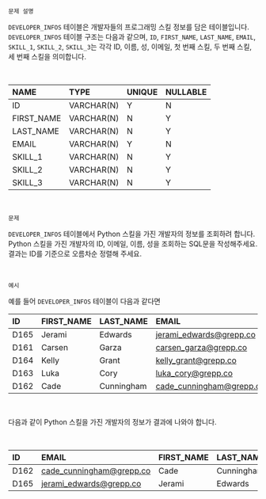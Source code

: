 `문제 설명`

`DEVELOPER_INFOS` 테이블은 개발자들의 프로그래밍 스킬 정보를 담은 테이블입니다. `DEVELOPER_INFOS` 테이블 구조는 다음과 같으며, `ID`, `FIRST_NAME`, `LAST_NAME`, `EMAIL`, `SKILL_1`, `SKILL_2`, `SKILL_3`는 각각 ID, 이름, 성, 이메일, 첫 번째 스킬, 두 번째 스킬, 세 번째 스킬을 의미합니다.

<br>

|NAME|TYPE|UNIQUE|NULLABLE|
|:--|:--|:--|:--|
|ID|VARCHAR(N)|Y|N|
|FIRST_NAME|VARCHAR(N)|N|Y|
|LAST_NAME|VARCHAR(N)|N|Y|
|EMAIL|VARCHAR(N)|Y|N|
|SKILL_1|VARCHAR(N)|N|Y|
|SKILL_2|VARCHAR(N)|N|Y|
|SKILL_3|VARCHAR(N)|N|Y|
<br>

`문제`

`DEVELOPER_INFOS` 테이블에서 Python 스킬을 가진 개발자의 정보를 조회하려 합니다. Python 스킬을 가진 개발자의 ID, 이메일, 이름, 성을 조회하는 SQL문을 작성해주세요.
<br>
결과는 ID를 기준으로 오름차순 정렬해 주세요.

<br>

`예시`

예를 들어 `DEVELOPER_INFOS` 테이블이 다음과 같다면

|ID|FIRST_NAME|LAST_NAME|EMAIL|SKILL_1|SKILL_2|SKILL_3|
|:--|:--|:--|:--|:--|:--|:--|
|D165|Jerami|Edwards|jerami_edwards@grepp.co|Java|JavaScript|Python|
|D161|Carsen|Garza|carsen_garza@grepp.co|React|||
|D164|Kelly|Grant|kelly_grant@grepp.co|C#|||
|D163|Luka|Cory|luka_cory@grepp.co|Node.js|||
|D162|Cade|Cunningham|cade_cunningham@grepp.co|Vue|C++|Python|
<br>

다음과 같이 Python 스킬을 가진 개발자의 정보가 결과에 나와야 합니다.

<br>

|ID|EMAIL|FIRST_NAME|LAST_NAME|
|:--|:--|:--|:--|
|D162|cade_cunningham@grepp.co|Cade|Cunningham|
|D165|jerami_edwards@grepp.co|Jerami|Edwards|
<br>

